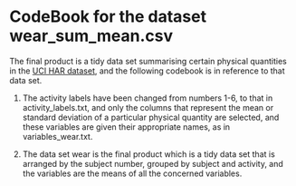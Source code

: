 # CodeBook for the dataset wear_sum_mean.csv

The final product is a tidy data set summarising certain physical quantities in the [UCI HAR dataset](http://archive.ics.uci.edu/ml/datasets/Human+Activity+Recognition+Using+Smartphones), and the following codebook is in reference to that data set. 

1. The activity labels have been changed from numbers 1-6, to that in activity_labels.txt, and only the columns that represent the mean or standard deviation of a particular physical quantity are selected, and these variables are given their appropriate names, as in variables_wear.txt. 

2. The data set wear is the final product which is a tidy data set that is arranged by the subject number, grouped by subject and activity, and the variables are the means of all the concerned variables. 


